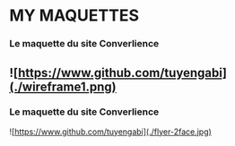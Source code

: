 # MY MAQUETTES

### Le maquette du site Converlience
![https://www.github.com/tuyengabi](./wireframe1.png)
-----------------------------------------


### Le maquette du site Converlience
![https://www.github.com/tuyengabi](./flyer-2face.jpg)

